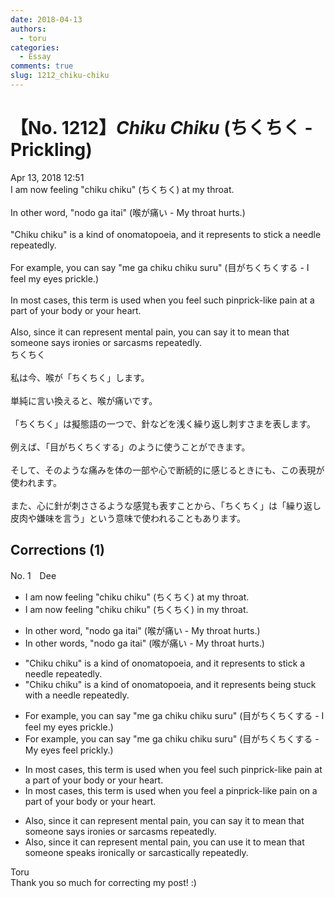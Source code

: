 ```yaml
---
date: 2018-04-13
authors:
  - toru
categories:
  - Essay
comments: true
slug: 1212_chiku-chiku
---
```


# 【No. 1212】<strong><em>Chiku Chiku</strong></em> (ちくちく - Prickling)
<div class="date">Apr 13, 2018 12:51</div>
<div id="post"><div id="body_show_ori">
I am now feeling "chiku chiku" (ちくちく) at my throat.<br/><br/>In other word, "nodo ga itai" (喉が痛い - My throat hurts.)<br/><br/>"Chiku chiku" is a kind of onomatopoeia, and it represents to stick a needle repeatedly.<br/><br/>For example, you can say "me ga chiku chiku suru" (目がちくちくする - I feel my eyes prickle.)<br/><br/>In most cases, this term is used when you feel such pinprick-like pain at a part of your body or your heart.<br/><br/>Also, since it can represent mental pain, you can say it to mean that someone says ironies or sarcasms repeatedly.
</div></div>

<!-- more -->

<div id="post_ja"><div id="body_show_mo">
ちくちく<br/><br/>私は今、喉が「ちくちく」します。<br/><br/>単純に言い換えると、喉が痛いです。<br/><br/>「ちくちく」は擬態語の一つで、針などを浅く繰り返し刺すさまを表します。<br/><br/>例えば、「目がちくちくする」のように使うことができます。<br/><br/>そして、そのような痛みを体の一部や心で断続的に感じるときにも、この表現が使われます。<br/><br/>また、心に針が刺ささるような感覚も表すことから、「ちくちく」は「繰り返し皮肉や嫌味を言う」という意味で使われることもあります。
</div></div>

## Corrections (1)
<div id="block"><div class="first_name"> No. 1　<span class="just_name">Dee</span></div><div id="block2">
<ul class="correction_field">
<li class="incorrect">I am now feeling "chiku chiku" (ちくちく) at my throat.</li>
<li class="corrected correct">
I am now feeling "chiku chiku" (ちくちく) <span class="f_blue">in</span> my throat.
</li>
</ul>
<ul class="correction_field">
<li class="incorrect">In other word, "nodo ga itai" (喉が痛い - My throat hurts.)</li>
<li class="corrected correct">
In other word<span class="f_blue">s</span>, "nodo ga itai" (喉が痛い - My throat hurts.)
</li>
</ul>
<ul class="correction_field">
<li class="incorrect">"Chiku chiku" is a kind of onomatopoeia, and it represents to stick a needle repeatedly.</li>
<li class="corrected correct">
"Chiku chiku" is a kind of onomatopoeia, and it represents <span class="f_blue">being stuck with</span> a needle repeatedly.
</li>
</ul>
<ul class="correction_field">
<li class="incorrect">For example, you can say "me ga chiku chiku suru" (目がちくちくする - I feel my eyes prickle.)</li>
<li class="corrected correct">
For example, you can say "me ga chiku chiku suru" (目がちくちくする - My <span class="f_blue">eyes feel prickly</span>.)
</li>
</ul>
<ul class="correction_field">
<li class="incorrect">In most cases, this term is used when you feel such pinprick-like pain at a part of your body or your heart.</li>
<li class="corrected correct">
In most cases, this term is used when you feel <span class="f_blue">a</span> pinprick-like pain <span class="f_blue">on </span>a part of your body or your heart.
</li>
</ul>
<ul class="correction_field">
<li class="incorrect">Also, since it can represent mental pain, you can say it to mean that someone says ironies or sarcasms repeatedly.</li>
<li class="corrected correct">
Also, since it can represent mental pain, you can <span class="f_blue">use</span> it to mean that someone <span class="f_blue">speaks ironically or sarcastically</span> repeatedly.
</li>
</ul>
</div><div class="name"><span class="just_name">Toru</span><br>
Thank you so much for correcting my post! :)
</div>
</div>
